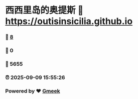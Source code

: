 # 西西里岛的奥提斯 :link: https://outisinsicilia.github.io 
### :page_facing_up: [8](https://outisinsicilia.github.io/tag.html) 
### :speech_balloon: 0 
### :hibiscus: 5655 
### :alarm_clock: 2025-09-09 15:55:26 
### Powered by :heart: [Gmeek](https://github.com/Meekdai/Gmeek)
